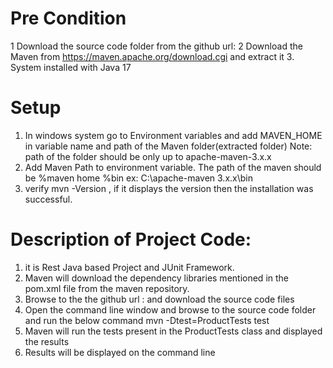 
# Pre Condition
1 Download the source code folder from the github url:
2 Download the Maven from https://maven.apache.org/download.cgi and extract it
3. System installed with Java 17

# Setup
1. In windows system go to Environment variables and add MAVEN_HOME in variable name and path of the Maven folder(extracted folder) Note: path of the folder should be only up to apache-maven-3.x.x
2. Add Maven Path to environment variable. The path of the maven should be %maven home %bin  ex: C:\apache-maven 3.x.x\bin
3. verify mvn -Version , if it displays the version then the installation was successful.

# Description of Project Code:
1. it is Rest Java based Project and JUnit Framework.
2. Maven will download the dependency libraries mentioned in the pom.xml file  from the maven repository.
3. Browse to the the github url :    and download the source code files
4. Open the command line window and browse to the source code folder and run the below command
   mvn -Dtest=ProductTests test
3. Maven will run the tests present in the ProductTests class and displayed the results
5. Results will be displayed on the command line

